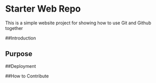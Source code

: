 # Starter Web Repo

This is a simple website project for showing how to use Git and Github together

##Introduction

## Purpose

##Deployment

##How to Contribute